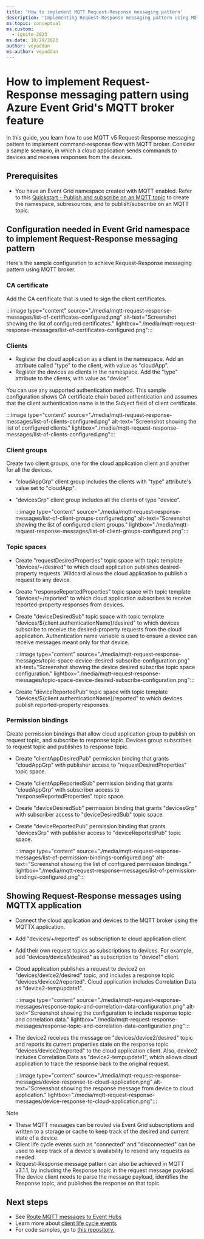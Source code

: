 ```yaml
---
title: 'How to implement MQTT Request-Response messaging pattern'
description: 'Implementing Request-Response messaging pattern using MQTT broker, a feature of Azure Event Grid'
ms.topic: conceptual
ms.custom:
  - ignite-2023
ms.date: 10/29/2023
author: veyaddan
ms.author: veyaddan
---
```


# How to implement Request-Response messaging pattern using Azure Event Grid's MQTT broker feature

In this guide, you learn how to use MQTT v5 Request-Response messaging pattern to implement command-response flow with MQTT broker.  Consider a sample scenario, in which a cloud application sends commands to devices and receives responses from the devices.

## Prerequisites
- You have an Event Grid namespace created with MQTT enabled.  Refer to this [Quickstart - Publish and subscribe on an MQTT topic](mqtt-publish-and-subscribe-portal.md) to create the namespace, subresources, and to publish/subscribe on an MQTT topic.

## Configuration needed in Event Grid namespace to implement Request-Response messaging pattern

Here's the sample configuration to achieve Request-Response messaging pattern using MQTT broker.

### CA certificate
Add the CA certificate that is used to sign the client certificates.

:::image type="content" source="./media/mqtt-request-response-messages/list-of-certificates-configured.png" alt-text="Screenshot showing the list of configured certificates." lightbox="./media/mqtt-request-response-messages/list-of-certificates-configured.png":::

### Clients
- Register the cloud application as a client in the namespace.  Add an attribute called "type" to the client, with value as "cloudApp".
- Register the devices as clients in the namespace.  Add the "type" attribute to the clients, with value as "device".

You can use any supported authentication method.  This sample configuration shows CA certificate chain based authentication and assumes that the client authentication name is in the Subject field of client certificate.

:::image type="content" source="./media/mqtt-request-response-messages/list-of-clients-configured.png" alt-text="Screenshot showing the list of configured clients." lightbox="./media/mqtt-request-response-messages/list-of-clients-configured.png":::

### Client groups
Create two client groups, one for the cloud application client and another for all the devices.
- "cloudAppGrp" client group includes the clients with "type" attribute's value set to "cloudApp".
- "devicesGrp" client group includes all the clients of type "device".

    :::image type="content" source="./media/mqtt-request-response-messages/list-of-client-groups-configured.png" alt-text="Screenshot showing the list of configured client groups." lightbox="./media/mqtt-request-response-messages/list-of-client-groups-configured.png":::

### Topic spaces

- Create "requestDesiredProperties" topic space with topic template "devices/+/desired" to which cloud application publishes desired-property requests.  Wildcard allows the cloud application to publish a request to any device.
- Create "responseReportedProperties" topic space with topic template "devices/+/reported" to which cloud application subscribes to receive reported-property responses from devices.
- Create "deviceDesiredSub" topic space with topic template "devices/${client.authenticationName}/desired" to which devices subscribe to receive the desired-property requests from the cloud application.  Authentication name variable is used to ensure a device can receive messages meant only for that device.

    :::image type="content" source="./media/mqtt-request-response-messages/topic-space-device-desired-subscribe-configuration.png" alt-text="Screenshot showing the device desired subscribe topic space configuration." lightbox="./media/mqtt-request-response-messages/topic-space-device-desired-subscribe-configuration.png":::

- Create "deviceReportedPub" topic space with topic template "devices/${client.authenticationName}/reported" to which devices publish reported-property responses.

### Permission bindings
Create permission bindings that allow cloud application group to publish on request topic, and subscribe to response topic.  Devices group subscribes to request topic and publishes to response topic.

- Create "clientAppDesiredPub" permission binding that grants "cloudAppGrp" with publisher access to "requestDesiredProperties" topic space.
- Create "clientAppReportedSub" permission binding that grants "cloudAppGrp" with subscriber access to "responseReportedProperties" topic space.
- Create "deviceDesiredSub" permission binding that grants "devicesGrp" with subscriber access to "deviceDesiredSub" topic space.
- Create "deviceReportedPub" permission binding that grants "devicesGrp" with publisher access to "deviceReportedPub" topic space.

    :::image type="content" source="./media/mqtt-request-response-messages/list-of-permission-bindings-configured.png" alt-text="Screenshot showing the list of configured permission bindings." lightbox="./media/mqtt-request-response-messages/list-of-permission-bindings-configured.png":::

## Showing Request-Response messages using MQTTX application

- Connect the cloud application and devices to the MQTT broker using the MQTTX application.
- Add "devices/+/reported" as subscription to cloud application client
- Add their own request topics as subscriptions to devices.  For example, add "devices/device1/desired" as subscription to "device1" client.
- Cloud application publishes a request to device2 on "devices/device2/desired" topic, and includes a response topic "devices/device2/reported".  Cloud application includes Correlation Data as "device2-tempupdate1".

    :::image type="content" source="./media/mqtt-request-response-messages/response-topic-and-correlation-data-configuration.png" alt-text="Screenshot showing the configuration to include response topic and correlation data." lightbox="./media/mqtt-request-response-messages/response-topic-and-correlation-data-configuration.png":::

- The device2 receives the message on "devices/device2/desired" topic and reports its current properties state on the response topic "devices/device2/reported" to the cloud application client.  Also, device2 includes Correlation Data as "device2-tempupdate1", which allows cloud application to trace the response back to the original request.

    :::image type="content" source="./media/mqtt-request-response-messages/device-response-to-cloud-application.png" alt-text="Screenshot showing the response message from device to cloud application." lightbox="./media/mqtt-request-response-messages/device-response-to-cloud-application.png":::

> [!NOTE]
> - These MQTT messages can be routed via Event Grid subscriptions and written to a storage or cache to keep track of the desired and current state of a device.
> - Client life cycle events such as "connected" and "disconnected" can be used to keep track of a device's availability to resend any requests as needed.
> - Request-Response message pattern can also be achieved in MQTT v3.1.1, by including the Response topic in the request message payload.  The device client needs to parse the message payload, identifies the Response topic, and publishes the response on that topic.

## Next steps
- See [Route MQTT messages to Event Hubs](mqtt-routing-to-event-hubs-portal.md)
- Learn more about [client life cycle events](mqtt-client-life-cycle-events.md)
- For code samples, go to [this repository.](https://github.com/Azure-Samples/MqttApplicationSamples/tree/main)
